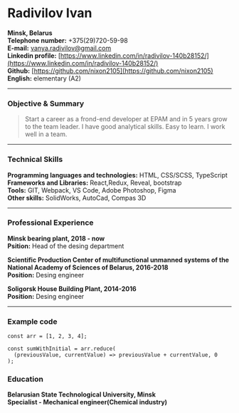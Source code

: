 # Radivilov Ivan

**Minsk, Belarus**  
**Telephone number:** +375(29)720-59-98  
**E-mail:** [vanya.radivilov@gmail.com](vanya.radivilov@gmail.com)  
**Linkedin profile:** [https://www.linkedin.com/in/radivilov-140b28152/](https://www.linkedin.com/in/radivilov-140b28152/)  
**Github:** [https://github.com/nixon2105](https://github.com/nixon2105)  
**English:** elementary (A2)

---

### Objective & Summary

> Start a career as a frond-end developer at EPAM and in 5 years grow to the team leader.
> I have good analytical skills. Easy to learn. I work well in a team.

---

### Technical Skills

**Programming languages and technologies:** HTML, CSS/SCSS, TypeScript
**Frameworks and Libraries:** React,Redux, Reveal, bootstrap  
**Tools:** GIT, Webpack, VS Code, Adobe Photoshop, Figma  
**Other skills:** SolidWorks, AutoCad, Compas 3D

---

### Professional Experience

**Minsk bearing plant, 2018 - now**  
**Psition:** Head of the desing department

**Scientific Production Center of multifunctional unmanned systems of the National Academy of Sciences of Belarus, 2016-2018**  
**Position:** Desing engineer

**Soligorsk House Building Plant, 2014-2016**  
**Position:** Desing engineer

---

### Example code

```
const arr = [1, 2, 3, 4];

const sumWithInitial = arr.reduce(
  (previousValue, currentValue) => previousValue + currentValue, 0
);

```

### Education

**Belarusian State Technological University, Minsk**  
**Specialist - Mechanical engineer(Сhemical industry)**
